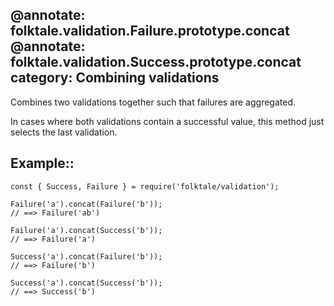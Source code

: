 @annotate: folktale.validation.Failure.prototype.concat
@annotate: folktale.validation.Success.prototype.concat
category: Combining validations
---

Combines two validations together such that failures are aggregated.

In cases where both validations contain a successful value, this method just selects the last validation.


## Example::

    const { Success, Failure } = require('folktale/validation');

    Failure('a').concat(Failure('b'));
    // ==> Failure('ab')

    Failure('a').concat(Success('b'));
    // ==> Failure('a')

    Success('a').concat(Failure('b'));
    // ==> Failure('b')

    Success('a').concat(Success('b'));
    // ==> Success('b')